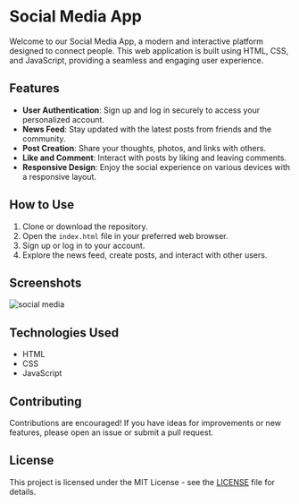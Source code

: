 
# Social Media App

Welcome to our Social Media App, a modern and interactive platform designed to connect people. This web application is built using HTML, CSS, and JavaScript, providing a seamless and engaging user experience.

## Features

- **User Authentication**: Sign up and log in securely to access your personalized account.
- **News Feed**: Stay updated with the latest posts from friends and the community.
- **Post Creation**: Share your thoughts, photos, and links with others.
- **Like and Comment**: Interact with posts by liking and leaving comments.
- **Responsive Design**: Enjoy the social experience on various devices with a responsive layout.

## How to Use

1. Clone or download the repository.
2. Open the `index.html` file in your preferred web browser.
3. Sign up or log in to your account.
4. Explore the news feed, create posts, and interact with other users.

## Screenshots


 ![social media](https://github.com/MadhusaiPathakoti/SocialMediaApp/assets/83114463/ad0acf7f-6ee4-4911-aab6-db7f63a65b19)

## Technologies Used

- HTML
- CSS
- JavaScript

## Contributing

Contributions are encouraged! If you have ideas for improvements or new features, please open an issue or submit a pull request.

## License

This project is licensed under the MIT License - see the [LICENSE](LICENSE) file for details.
